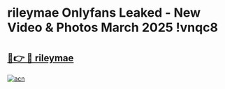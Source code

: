 # rileymae Onlyfans Leaked - New Video & Photos March 2025 !vnqc8

# <h2><a href="https://z9ero9.iuczelnia.edu.pl?title=rileymae&ref=vnqc8">🔗👉 🔴 rileymae</a></h2>

[![acn](https://github.com/user-attachments/assets/0f9c940e-d8b0-45ae-aac7-cd30a18b3e1c)](https://z9ero9.iuczelnia.edu.pl?title=rileymae&ref=vnqc8)

